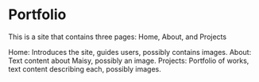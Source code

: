 # Portfolio
 
This is a site that contains three pages: Home, About, and Projects

Home: Introduces the site, guides users, possibly contains images.
About: Text content about Maisy, possibly an image.
Projects: Portfolio of works, text content describing each, possibly images.
